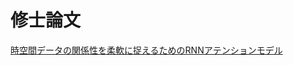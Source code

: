 # 修士論文  

[時空間データの関係性を柔軟に捉えるためのRNNアテンションモデル](https://library.naist.jp/mylimedio/search/av1.do?target=local&bibid=90506)